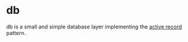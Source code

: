 # db

db is a small and simple database layer implementing the [active record] pattern.

[active record]: https://en.wikipedia.org/wiki/Active_record_pattern
